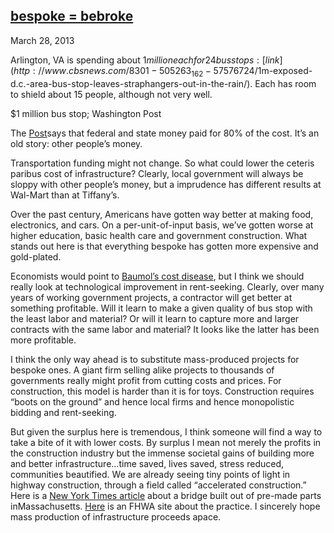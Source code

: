 ## [bespoke = bebroke](/2013/03/28/bespoke-bebroke/ "bespoke = bebroke")

March 28, 2013
            

Arlington, VA is spending about $1 million each for 24 bus stops: [link](http://www.cbsnews.com/8301-505263_162-57576724/$1m-exposed-d.c.-area-bus-stop-leaves-straphangers-out-in-the-rain/). Each has room to shield about 15 people, although not very well.

<div class="wp-caption alignnone" style="width: 616px">

$1 million bus stop; Washington Post
</div>

The [Post](http://articles.washingtonpost.com/2013-03-24/local/37989853_1_bus-shelter-new-bus-streetcars)says that federal and state money paid for 80% of the cost. It’s an old story: other people’s money.

Transportation funding might not change. So what could lower the ceteris paribus cost of infrastructure? Clearly, local government will always be sloppy with other people’s money, but a imprudence has different results at Wal-Mart than at Tiffany’s.

Over the past century, Americans have gotten way better at making food, electronics, and cars. On a per-unit-of-input basis, we’ve gotten worse at higher education, basic health care and government construction. What stands out here is that everything bespoke has gotten more expensive and gold-plated.

Economists would point to [Baumol’s cost disease](http://en.wikipedia.org/wiki/Baumol), but I think we should really look at technological improvement in rent-seeking. Clearly, over many years of working government projects, a contractor will get better at something profitable. Will it learn to make a given quality of bus stop with the least labor and material? Or will it learn to capture more and larger contracts with the same labor and material? It looks like the latter has been more profitable.

I think the only way ahead is to substitute mass-produced projects for bespoke ones. A giant firm selling alike projects to thousands of governments really might profit from cutting costs and prices. For construction, this model is harder than it is for toys. Construction requires “boots on the ground” and hence local firms and hence monopolistic bidding and rent-seeking.

But given the surplus here is tremendous, I think someone will find a way to take a bite of it with lower costs. By surplus I mean not merely the profits in the construction industry but the immense societal gains of building more and better infrastructure…time saved, lives saved, stress reduced, communities beautified. We are already seeing tiny points of light in highway construction, through a field called “accelerated construction.” Here is a [New York Times article](http://http//www.nytimes.com/2012/04/18/us/rapid-construction-techniques-transform-infrastructure-repair.html?pagewanted=all) about a bridge built out of pre-made parts inMassachusetts. [Here](http://ops.fhwa.dot.gov/wz/construction/accelerated/) is an FHWA site about the practice. I sincerely hope mass production of infrastructure proceeds apace.

					            